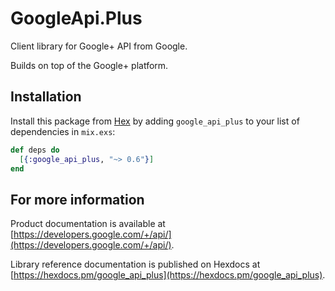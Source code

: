 # GoogleApi.Plus

Client library for Google+ API from Google.

Builds on top of the Google+ platform.

## Installation

Install this package from [Hex](https://hex.pm) by adding
`google_api_plus` to your list of dependencies in `mix.exs`:

```elixir
def deps do
  [{:google_api_plus, "~> 0.6"}]
end
```

## For more information

Product documentation is available at [https://developers.google.com/+/api/](https://developers.google.com/+/api/).

Library reference documentation is published on Hexdocs at
[https://hexdocs.pm/google_api_plus](https://hexdocs.pm/google_api_plus).
